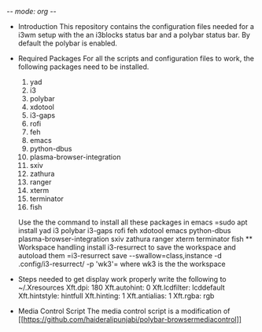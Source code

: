  -*- mode: org -*-
* Introduction
  This repository contains the configuration files needed for a i3wm setup with the
  an i3blocks status bar and a polybar status bar.
  By default the polybar is enabled.
* Required Packages
  For all the scripts and configuration files to work, the following packages need to be installed.
  1. yad
  2. i3
  3. polybar
  4. xdotool
  5. i3-gaps
  6. rofi
  7. feh
  8. emacs
  9. python-dbus
  10. plasma-browser-integration
  11. sxiv
  12. zathura
  13. ranger
  14. xterm
  15. terminator
  16. fish

  Use the the command to install all these packages in emacs 
  =sudo apt install yad i3 polybar i3-gaps rofi feh xdotool emacs
  python-dbus plasma-browser-integration sxiv zathura ranger xterm
  terminator fish
** Workspace handling 
   install i3-resurrect to save the workspace and autoload them
   =i3-resurrect save --swallow=class,instance -d .config/i3-resurrect/
   -p 'wk3'=
   where wk3 is the the workspace 
* Steps needed to get display work properly
  write the following to  ~/.Xresources
  Xft.dpi: 180
  Xft.autohint: 0
  Xft.lcdfilter:  lcddefault
  Xft.hintstyle:  hintfull
  Xft.hinting: 1
  Xft.antialias: 1
  Xft.rgba: rgb
* Media Control Script
  The  media control script is a modification of    
  [[https://github.com/haideralipunjabi/polybar-browsermediacontrol]]
